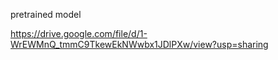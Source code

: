 pretrained model

https://drive.google.com/file/d/1-WrEWMnQ_tmmC9TkewEkNWwbx1JDlPXw/view?usp=sharing

